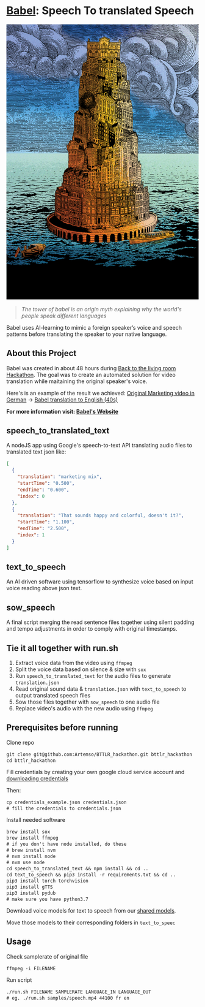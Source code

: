 # [Babel](http://jiricodes.com/babel): Speech To translated Speech

![Tower of Babel](/samples/babel.jpeg)

> *The tower of babel is an origin myth explaining why the world's people speak different languages*

Babel uses AI-learning to mimic a foreign speaker’s voice and speech patterns before translating the speaker to your native language.

## About this Project
Babel was created in about 48 hours during [Back to the living room Hackathon](https://backtothelivingroom.tech/). The goal was to create an automated solution for video translation while maitaining the original speaker's voice.

Here's is an example of the result we achieved:
[Original Marketing video in German](https://youtu.be/037nONh0l5M) -> [Babel translation to English (40s)](https://youtu.be/nWnjKjztRTs)

**For more information visit: [Babel's Website](https://jiricodes.com/babel)**
## speech_to_translated_text
A nodeJS app using Google's speech-to-text API translating audio files to translated text json like:
```json
[
  {
    "translation": "marketing mix",
    "startTime": "0.500",
    "endTime": "0.600",
    "index": 0
  },
  {
    "translation": "That sounds happy and colorful, doesn't it?",
    "startTime": "1.100",
    "endTime": "2.500",
    "index": 1
  }
]
```

## text_to_speech
An AI driven software using tensorflow to synthesize voice based on input voice reading above json text.

## sow_speech
A final script merging the read sentence files together using silent padding and tempo adjustments in order to comply with original timestamps.

## Tie it all together with run.sh
1. Extract voice data from the video using `ffmpeg`
2. Split the voice data based on silence & size with `sox`
3. Run `speech_to_translated_text` for the audio files to generate `translation.json`
4. Read original sound data & `translation.json` with `text_to_speech` to output translated speech files
5. Sow those files together with `sow_speech` to one audio file
6. Replace video's audio with the new audio using `ffmpeg`


## Prerequisites before running
Clone repo
```
git clone git@github.com:Artemso/BTTLR_hackathon.git bttlr_hackathon
cd bttlr_hackathon
```

Fill credentials by creating your own google cloud service account and [downloading credentials](https://console.cloud.google.com/apis/credentials)

Then:

```
cp credentials_example.json credentials.json
# fill the credentials to credentials.json
```

Install needed software
```
brew install sox
brew install ffmpeg
# if you don't have node installed, do these
# brew install nvm
# nvm install node
# nvm use node
cd speech_to_translated_text && npm install && cd ..
cd text_to_speech && pip3 install -r requirements.txt && cd ..
pip3 install torch torchvision
pip3 install gTTS
pip3 install pydub
# make sure you have python3.7
```

Download voice models for text to speech from our [shared models](https://drive.google.com/file/d/1n1sPXvT34yXFLT47QZA6FIRGrwMeSsZc/view).

Move those models to their corresponding folders in `text_to_speec`

## Usage

Check samplerate of original file
```
ffmpeg -i FILENAME
```

Run script
```
./run.sh FILENAME SAMPLERATE LANGUAGE_IN LANGUAGE_OUT
# eg. ./run.sh samples/speech.mp4 44100 fr en
```

